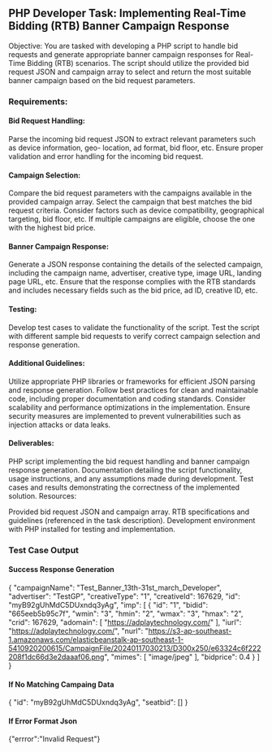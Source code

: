 ## PHP Developer Task: Implementing Real-Time Bidding (RTB) Banner Campaign Response

Objective:
You are tasked with developing a PHP script to handle bid requests and generate appropriate banner
campaign responses for Real-Time Bidding (RTB) scenarios. The script should utilize the provided bid
request JSON and campaign array to select and return the most suitable banner campaign based on the
bid request parameters.

### Requirements:

#### Bid Request Handling:

Parse the incoming bid request JSON to extract relevant parameters such as device information, geo-
location, ad format, bid floor, etc.
Ensure proper validation and error handling for the incoming bid request.

#### Campaign Selection:

Compare the bid request parameters with the campaigns available in the provided campaign array.
Select the campaign that best matches the bid request criteria. Consider factors such as device
compatibility, geographical targeting, bid floor, etc.
If multiple campaigns are eligible, choose the one with the highest bid price.

#### Banner Campaign Response:

Generate a JSON response containing the details of the selected campaign, including the campaign
name, advertiser, creative type, image URL, landing page URL, etc.
Ensure that the response complies with the RTB standards and includes necessary fields such as the bid
price, ad ID, creative ID, etc.

#### Testing:

Develop test cases to validate the functionality of the script.
Test the script with different sample bid requests to verify correct campaign selection and response
generation.

#### Additional Guidelines:

Utilize appropriate PHP libraries or frameworks for efficient JSON parsing and response generation.
Follow best practices for clean and maintainable code, including proper documentation and coding
standards.
Consider scalability and performance optimizations in the implementation.
Ensure security measures are implemented to prevent vulnerabilities such as injection attacks or data
leaks.

#### Deliverables:

PHP script implementing the bid request handling and banner campaign response generation.
Documentation detailing the script functionality, usage instructions, and any assumptions made during
development.
Test cases and results demonstrating the correctness of the implemented solution.
Resources:

Provided bid request JSON and campaign array.
RTB specifications and guidelines (referenced in the task description).
Development environment with PHP installed for testing and implementation.


### Test Case Output

#### Success Response Generation
 {
     "campaignName": "Test_Banner_13th-31st_march_Developer",
     "advertiser": "TestGP",
     "creativeType": "1",
     "creativeId": 167629,
     "id": "myB92gUhMdC5DUxndq3yAg",
     "imp": [
       {
         "id": "1",
         "bidid": "665eeb5b95c7f",
         "wmin": "3",
         "hmin": "2",
         "wmax": "3",
         "hmax": "2",
         "crid": 167629,
         "adomain": [
           "https://adplaytechnology.com/"
         ],
         "iurl": "https://adplaytechnology.com/",
         "nurl": "https://s3-ap-southeast-1.amazonaws.com/elasticbeanstalk-ap-southeast-1-5410920200615/CampaignFile/20240117030213/D300x250/e63324c6f222208f1dc66d3e2daaaf06.png",
         "mimes": [
           "image/jpeg"
         ],
         "bidprice": 0.4
       }
     ]
   }


#### If No Matching Campaing Data
{ "id": "myB92gUhMdC5DUxndq3yAg", "seatbid": [] }


#### If Error Format Json
{"errror":"Invalid Request"}